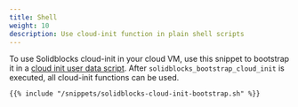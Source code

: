 ```yaml
---
title: Shell
weight: 10
description: Use cloud-init function in plain shell scripts    
---
```


To use Solidblocks cloud-init in your cloud VM, use this snippet to bootstrap it in a [cloud init user data script](https://cloudinit.readthedocs.io/en/latest/explanation/format.html). After `solidblocks_bootstrap_cloud_init` is executed, all cloud-init functions can be used.

```shell
{{% include "/snippets/solidblocks-cloud-init-bootstrap.sh" %}}
```